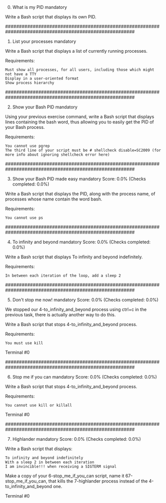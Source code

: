 

0. What is my PID
mandatory

Write a Bash script that displays its own PID.

#######################################################################################################



1. List your processes
mandatory

Write a Bash script that displays a list of currently running processes.

Requirements:

    Must show all processes, for all users, including those which might not have a TTY
    Display in a user-oriented format
    Show process hierarchy



#######################################################################################################


2. Show your Bash PID
mandatory

Using your previous exercise command, write a Bash script that displays lines containing the bash word, thus allowing you to easily get the PID of your Bash process.

Requirements:

    You cannot use pgrep
    The third line of your script must be # shellcheck disable=SC2009 (for more info about ignoring shellcheck error here)


#######################################################################################################



3. Show your Bash PID made easy
mandatory
Score: 0.0% (Checks completed: 0.0%)

Write a Bash script that displays the PID, along with the process name, of processes whose name contain the word bash.

Requirements:

    You cannot use ps


#######################################################################################################



4. To infinity and beyond
mandatory
Score: 0.0% (Checks completed: 0.0%)

Write a Bash script that displays To infinity and beyond indefinitely.

Requirements:

    In between each iteration of the loop, add a sleep 2


#######################################################################################################


5. Don't stop me now!
mandatory
Score: 0.0% (Checks completed: 0.0%)

We stopped our 4-to_infinity_and_beyond process using ctrl+c in the previous task, there is actually another way to do this.

Write a Bash script that stops 4-to_infinity_and_beyond process.

Requirements:

    You must use kill

Terminal #0

#######################################################################################################


6. Stop me if you can
mandatory
Score: 0.0% (Checks completed: 0.0%)

Write a Bash script that stops 4-to_infinity_and_beyond process.

Requirements:

    You cannot use kill or killall

Terminal #0

#######################################################################################################



7. Highlander
mandatory
Score: 0.0% (Checks completed: 0.0%)

Write a Bash script that displays:

    To infinity and beyond indefinitely
    With a sleep 2 in between each iteration
    I am invincible!!! when receiving a SIGTERM signal

Make a copy of your 6-stop_me_if_you_can script, name it 67-stop_me_if_you_can, that kills the 7-highlander process instead of the 4-to_infinity_and_beyond one.

Terminal #0